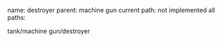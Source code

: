 name: destroyer
parent: machine gun
current path: not implemented
all paths:

  tank/machine gun/destroyer
